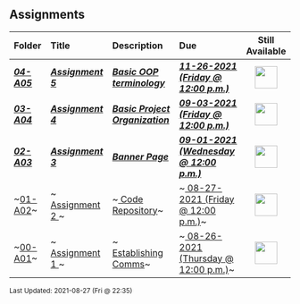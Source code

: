 ## Assignments

| Folder | Title | Description | Due | Still Available |
|:------|:------|:------|:------|:-----:|
| ***<a href="https://github.com/rugbyprof/2143-Object-Oriented-Programming/tree/master/Assignments/04-A05">04-A05</a>*** | ***<a href="https://github.com/rugbyprof/2143-Object-Oriented-Programming/tree/master/Assignments/04-A05"> Assignment 5 </a>*** | ***<a href="https://github.com/rugbyprof/2143-Object-Oriented-Programming/tree/master/Assignments/04-A05"> Basic OOP terminology</a>*** | ***<a href="https://github.com/rugbyprof/2143-Object-Oriented-Programming/tree/master/Assignments/04-A05"> 11-26-2021 (Friday @ 12:00 p.m.)</a>*** | <img src="https://cs.msutexas.edu/~griffin/zcloud/zcloud-files/traffic_light_green_side.png" width="40"> |
| ***<a href="https://github.com/rugbyprof/2143-Object-Oriented-Programming/tree/master/Assignments/03-A04">03-A04</a>*** | ***<a href="https://github.com/rugbyprof/2143-Object-Oriented-Programming/tree/master/Assignments/03-A04"> Assignment 4 </a>*** | ***<a href="https://github.com/rugbyprof/2143-Object-Oriented-Programming/tree/master/Assignments/03-A04"> Basic Project Organization</a>*** | ***<a href="https://github.com/rugbyprof/2143-Object-Oriented-Programming/tree/master/Assignments/03-A04"> 09-03-2021 (Friday @ 12:00 p.m.)</a>*** | <img src="https://cs.msutexas.edu/~griffin/zcloud/zcloud-files/traffic_light_yellow_side.png" width="40"> |
| ***<a href="https://github.com/rugbyprof/2143-Object-Oriented-Programming/tree/master/Assignments/02-A03">02-A03</a>*** | ***<a href="https://github.com/rugbyprof/2143-Object-Oriented-Programming/tree/master/Assignments/02-A03"> Assignment 3 </a>*** | ***<a href="https://github.com/rugbyprof/2143-Object-Oriented-Programming/tree/master/Assignments/02-A03"> Banner Page</a>*** | ***<a href="https://github.com/rugbyprof/2143-Object-Oriented-Programming/tree/master/Assignments/02-A03"> 09-01-2021 (Wednesday @ 12:00 p.m.)</a>*** | <img src="https://cs.msutexas.edu/~griffin/zcloud/zcloud-files/traffic_light_yellow_side.png" width="40"> |
| ~<a href="https://github.com/rugbyprof/2143-Object-Oriented-Programming/tree/master/Assignments/01-A02">01-A02</a>~ | ~<a href="https://github.com/rugbyprof/2143-Object-Oriented-Programming/tree/master/Assignments/01-A02"> Assignment 2 </a>~ | ~<a href="https://github.com/rugbyprof/2143-Object-Oriented-Programming/tree/master/Assignments/01-A02"> Code Repository</a>~ | ~<a href="https://github.com/rugbyprof/2143-Object-Oriented-Programming/tree/master/Assignments/01-A02"> 08-27-2021 (Friday @ 12:00 p.m.)</a>~ | <img src="https://cs.msutexas.edu/~griffin/zcloud/zcloud-files/traffic_light_yellow_side.png" width="40"> |
| ~<a href="https://github.com/rugbyprof/2143-Object-Oriented-Programming/tree/master/Assignments/00-A01">00-A01</a>~ | ~<a href="https://github.com/rugbyprof/2143-Object-Oriented-Programming/tree/master/Assignments/00-A01"> Assignment 1 </a>~ | ~<a href="https://github.com/rugbyprof/2143-Object-Oriented-Programming/tree/master/Assignments/00-A01"> Establishing Comms</a>~ | ~<a href="https://github.com/rugbyprof/2143-Object-Oriented-Programming/tree/master/Assignments/00-A01"> 08-26-2021 (Thursday @ 12:00 p.m.)</a>~ | <img src="https://cs.msutexas.edu/~griffin/zcloud/zcloud-files/traffic_light_yellow_side.png" width="40"> |

<sup>Last Updated: 2021-08-27 (Fri @ 22:35)</sup>
